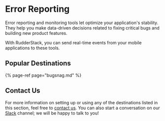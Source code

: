 # Error Reporting

Error reporting and monitoring tools let optimize your application's stability. They help you make data-driven decisions related to fixing critical bugs and building new product features. 

With RudderStack, you can send real-time events from your mobile applications to these tools.

## Popular Destinations

{% page-ref page="bugsnag.md" %}

## Contact Us

For more information on setting up or using any of the destinations listed in this section, feel free to [contact us](mailto:%20docs@rudderstack.com). You can also start a conversation on our [Slack](https://resources.rudderstack.com/join-rudderstack-slack) channel; we will be happy to talk to you!

